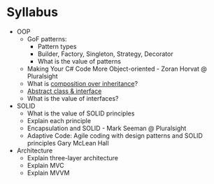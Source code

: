 # Syllabus



- OOP
  - GoF patterns: 
    - Pattern types
    - Builder, Factory, Singleton, Strategy, Decorator
    - What is the value of patterns 
  - Making Your C# Code More Object-oriented - Zoran Horvat @ Pluralsight
  - What is [composition over inheritance](https://stackoverflow.com/questions/49002/prefer-composition-over-inheritance)?
  - [Abstract class & interface](https://www.codemag.com/Article/0205091/.NET-Interface-based-Programming)
  - What is the value of interfaces?
- SOLID
  - What is the value of SOLID principles
  - Explain each principle 
  - Encapsulation and SOLID - Mark Seeman @ Pluralsight
  - Adaptive Code: Agile coding with design patterns and SOLID principles Gary McLean Hall
- Architecture
  - Explain three-layer architecture
  - Explain MVC 
  - Explain MVVM 
